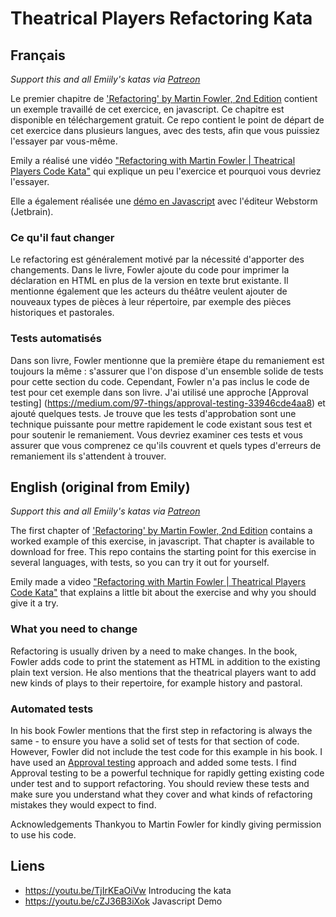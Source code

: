 # Theatrical Players Refactoring Kata
## Français
_Support this and all Emiily's katas via [Patreon](https://www.patreon.com/EmilyBache)_

Le premier chapitre de ['Refactoring' by Martin Fowler, 2nd Edition](https://www.thoughtworks.com/books/refactoring2) contient un exemple travaillé de cet exercice, en javascript. Ce chapitre est disponible en téléchargement gratuit. Ce repo contient le point de départ de cet exercice dans plusieurs langues, avec des tests, afin que vous puissiez l'essayer par vous-même.

Emily a réalisé une vidéo ["Refactoring with Martin Fowler | Theatrical Players Code Kata"](https://youtu.be/TjIrKEaOiVw) qui explique un peu l'exercice et pourquoi vous devriez l'essayer.

Elle a également réalisée une [démo en Javascript](https://youtu.be/cZJ36B3iXok) avec l'éditeur Webstorm (Jetbrain).

### Ce qu'il faut changer
Le refactoring est généralement motivé par la nécessité d'apporter des changements. Dans le livre, Fowler ajoute du code pour imprimer la déclaration en HTML en plus de la version en texte brut existante. Il mentionne également que les acteurs du théâtre veulent ajouter de nouveaux types de pièces à leur répertoire, par exemple des pièces historiques et pastorales.

### Tests automatisés
Dans son livre, Fowler mentionne que la première étape du remaniement est toujours la même : s'assurer que l'on dispose d'un ensemble solide de tests pour cette section du code. Cependant, Fowler n'a pas inclus le code de test pour cet exemple dans son livre. J'ai utilisé une approche [Approval testing] (https://medium.com/97-things/approval-testing-33946cde4aa8) et ajouté quelques tests. Je trouve que les tests d'approbation sont une technique puissante pour mettre rapidement le code existant sous test et pour soutenir le remaniement. Vous devriez examiner ces tests et vous assurer que vous comprenez ce qu'ils couvrent et quels types d'erreurs de remaniement ils s'attendent à trouver.

## English (original from Emily)
_Support this and all Emiily's katas via [Patreon](https://www.patreon.com/EmilyBache)_

The first chapter of ['Refactoring' by Martin Fowler, 2nd Edition](https://www.thoughtworks.com/books/refactoring2) contains a worked example of this exercise, in javascript. That chapter is available to download for free. This repo contains the starting point for this exercise in several languages, with tests, so you can try it out for yourself.

Emily made a video ["Refactoring with Martin Fowler | Theatrical Players Code Kata"](https://youtu.be/TjIrKEaOiVw) that explains a little bit about the exercise and why you should give it a try.

### What you need to change
Refactoring is usually driven by a need to make changes. In the book, Fowler adds code to print the statement as HTML in addition to the existing plain text version. He also mentions that the theatrical players want to add new kinds of plays to their repertoire, for example history and pastoral.

### Automated tests
In his book Fowler mentions that the first step in refactoring is always the same - to ensure you have a solid set of tests for that section of code. However, Fowler did not include the test code for this example in his book. I have used an [Approval testing](https://medium.com/97-things/approval-testing-33946cde4aa8) approach and added some tests. I find Approval testing to be a powerful technique for rapidly getting existing code under test and to support refactoring. You should review these tests and make sure you understand what they cover and what kinds of refactoring mistakes they would expect to find.

Acknowledgements
Thankyou to Martin Fowler for kindly giving permission to use his code.

## Liens
* https://youtu.be/TjIrKEaOiVw Introducing the kata
* https://youtu.be/cZJ36B3iXok Javascript Demo 
